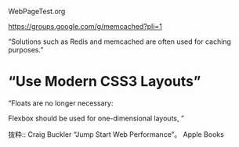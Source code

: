 WebPageTest.org

https://groups.google.com/g/memcached?pli=1

“Solutions such as Redis and memcached are often used for caching purposes.”

# “Use Modern CSS3 Layouts”

“Floats are no longer necessary:

Flexbox should be used for one-dimensional layouts, ”

抜粋:: Craig Buckler  “Jump Start Web Performance”。 Apple Books  
